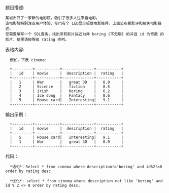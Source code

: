 题目描述:

    某城市开了一家新的电影院，吸引了很多人过来看电影。
    该电影院特别注意用户体验，专门有个 LED显示板做电影推荐，上面公布着影评和相关电影描述。
    您需要编写一个 SQL查询，找出所有影片描述为非 boring (不无聊) 的并且 id 为奇数 的影片，结果请按等级 rating 排列。
 
表格内容:

      例如，下表 cinema:

      +---------+-----------+--------------+-----------+
      |   id    | movie     |  description |  rating   |
      +---------+-----------+--------------+-----------+
      |   1     | War       |   great 3D   |   8.9     |
      |   2     | Science   |   fiction    |   8.5     |
      |   3     | irish     |   boring     |   6.2     |
      |   4     | Ice song  |   Fantacy    |   8.6     |
      |   5     | House card|   Interesting|   9.1     |
      +---------+-----------+--------------+-----------+
      
输出示例：

      +---------+-----------+--------------+-----------+
      |   id    | movie     |  description |  rating   |
      +---------+-----------+--------------+-----------+
      |   5     | House card|   Interesting|   9.1     |
      |   1     | War       |   great 3D   |   8.9     |
      +---------+-----------+--------------+-----------+
      
代码：
      
      *语句*：Select * from cinema where description!='boring' and id%2!=0 order by rating desc
      
      *优化*: select * from cinema where description not like 'boring' and id % 2 <> 0 order by rating desc;

